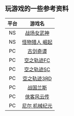 玩游戏的一些参考资料
---
平台 | 游戏名
:-: | :-: 
NS | [战场女武神](/NS/战场女武神/)
NS | [怪物猎人 崛起](/NS/怪物猎人%20崛起/)
PC | [古剑奇谭](/PC/古剑奇谭/)
PC | [空之轨迹FC](/PC/空之轨迹FC/)
PC | [空之轨迹SC](/PC/空之轨迹SC/)
PC | [空之轨迹3RD](/PC/空之轨迹3RD/)
PC | [战国兰斯](/PC/战国兰斯/)
PC | [侠客风云传](/PC/侠客风云传/)
PC | [尼尔 机械纪元](/PC/尼尔%20机械纪元/)
